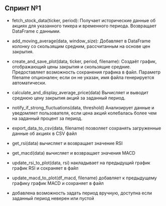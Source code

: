 ## Спринт №1

- fetch_stock_data(ticker, period): Получает исторические данные об акциях для указанного тикера и временного периода.
  Возвращает DataFrame с данными.

- add_moving_average(data, window_size):
  Добавляет в DataFrame колонку со скользящим средним, рассчитанным на основе цен закрытия.

- create_and_save_plot(data, ticker, period, filename):
  Создаёт график, отображающий цены закрытия и скользящие средние.
  Предоставляет возможность сохранения графика в файл.
  Параметр filename опционален; если он не указан, имя файла генерируется автоматически.
  
- calculate_and_display_average_price(data)
  Вычисляет и выводит среднюю цену закрытия акций за заданный период.

- notify_if_strong_fluctuations(data, threshold)
  Анализирует данные и уведомляет пользователя, если цена акций колебалась более чем на заданный процент за период.

- export_data_to_csv(data, filename) позволяет сохранять загруженные данные об акциях в CSV файл

- get_rsi(data) вычисляет и возвращает значение RSI

- get_macd(data) вычисляет и возвращает значения MACD

- update_rsi_to_plot(data, rsi) накладывает на предыдущий график график RSI и сохраняет в файл

- update_macd_to_plot(df_macd, filename) добавляет к предыдущему графику график MACD и сохраняет в файл

- добавлена возможность задать период вручную, доступна если заданный период неверен или пустой